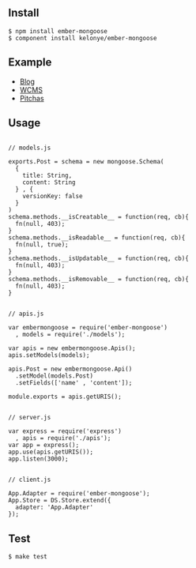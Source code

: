 Install
---

    $ npm install ember-mongoose
    $ component install kelonye/ember-mongoose

Example
---

  - [Blog](http://github.com/kelonye/blog)
  - [WCMS](http://github.com/kelonye/wcms)
  - [Pitchas](http://pitchas-kelonye.rhcloud.com)

Usage
---

```

// models.js

exports.Post = schema = new mongoose.Schema(
  {
    title: String,
    content: String
  } , {
    versionKey: false
  }
)
schema.methods.__isCreatable__ = function(req, cb){
  fn(null, 403);
}
schema.methods.__isReadable__ = function(req, cb){
  fn(null, true);
}
schema.methods.__isUpdatable__ = function(req, cb){
  fn(null, 403);
}
schema.methods.__isRemovable__ = function(req, cb){
  fn(null, 403);
}


// apis.js

var embermongoose = require('ember-mongoose')
  , models = require('./models');

var apis = new embermongoose.Apis();
apis.setModels(models);

apis.Post = new embermongoose.Api()
  .setModel(models.Post)
  .setFields(['name' , 'content']);

module.exports = apis.getURIS();


// server.js

var express = require('express')
  , apis = require('./apis');
var app = express();
app.use(apis.getURIS());
app.listen(3000);


// client.js

App.Adapter = require('ember-mongoose');
App.Store = DS.Store.extend({
  adapter: 'App.Adapter'
});
```

Test
---

    $ make test